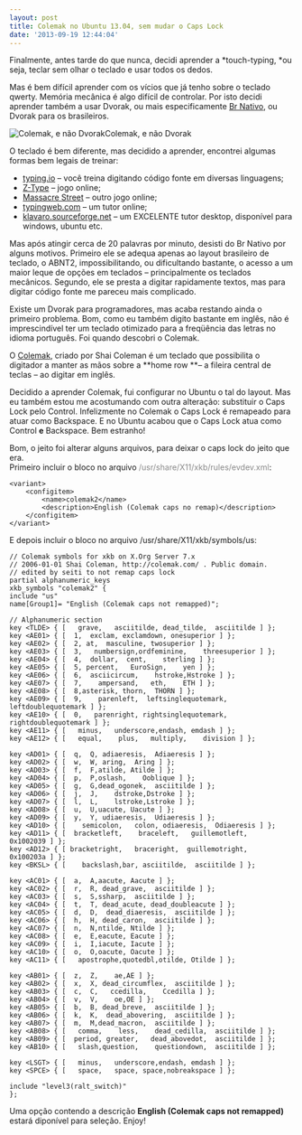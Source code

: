 ```yaml
---
layout: post
title: Colemak no Ubuntu 13.04, sem mudar o Caps Lock
date: '2013-09-19 12:44:04'
---
```



Finalmente, antes tarde do que nunca, decidi aprender a *touch-typing, *ou seja, teclar sem olhar o teclado e usar todos os dedos.

Mas é bem difícil aprender com os vícios que já tenho sobre o teclado qwerty. Memória mecânica é algo difícil de controlar. Por isto decidi aprender também a usar Dvorak, ou mais especificamente [Br Nativo](http://pt.wikipedia.org/wiki/BR-Nativo "br nativo"), ou Dvorak para os brasileiros.

![Colemak, e não Dvorak](http://upload.wikimedia.org/wikipedia/commons/thumb/f/f1/KB_US-Colemak_with_AltGr.svg/500px-KB_US-Colemak_with_AltGr.svg.png)Colemak, e não Dvorak

O teclado é bem diferente, mas decidido a aprender, encontrei algumas formas bem legais de treinar:

- [typing.io](http://typing.io "typing.io") – você treina digitando código fonte em diversas linguagens;
- [Z-Type](http://phoboslab.org/ztype/) – jogo online;
- [Massacre Street](http://www.playtowerdefensegames.com/games/1161/play.html) – outro jogo online;
- [typingweb.com](http://pt.typingweb.com/) – um tutor online;
- [klavaro.sourceforge.net](http://klavaro.sourceforge.net/pt/) – um EXCELENTE tutor desktop, disponível para windows, ubuntu etc.

Mas após atingir cerca de 20 palavras por minuto, desisti do Br Nativo por alguns motivos. Primeiro ele se adequa apenas ao layout brasileiro de teclado, o ABNT2, impossibilitando, ou dificultando bastante, o acesso a um maior leque de opções em teclados – principalmente os teclados mecânicos. Segundo, ele se presta a digitar rapidamente textos, mas para digitar código fonte me pareceu mais complicado.

Existe um Dvorak para programadores, mas acaba restando ainda o primeiro problema. Bom, como eu também digito bastante em inglês, não é imprescindível ter um teclado otimizado para a freqüência das letras no idioma português. Foi quando descobri o Colemak.

O [Colemak](http://wikipedia.org/wiki/Colemak "Colemak"), criado por Shai Coleman é um teclado que possibilita o digitador a manter as mãos sobre a **home row **– a fileira central de teclas – ao digitar em inglês.

Decidido a aprender Colemak, fui configurar no Ubuntu o tal do layout. Mas eu também estou me acostumando com outra alteração: substituir o Caps Lock pelo Control. Infelizmente no Colemak o Caps Lock é remapeado para atuar como Backspace. E no Ubuntu acabou que o Caps Lock atua como Control **e** Backspace. Bem estranho!

Bom, o jeito foi alterar alguns arquivos, para deixar o caps lock do jeito que era.  
 Primeiro incluir o bloco no arquivo <span style="color: #888888;">/usr/share/X11/xkb/rules/evdev.xml</span>:


    <variant>
        <configitem>
            <name>colemak2</name>    
            <description>English (Colemak caps no remap)</description>
        </configitem>
    </variant>

E depois incluir o bloco no arquivo /usr/share/X11/xkb/symbols/us:

    // Colemak symbols for xkb on X.Org Server 7.x
    // 2006-01-01 Shai Coleman, http://colemak.com/ . Public domain.
    // edited by seiti to not remap caps lock
    partial alphanumeric_keys
    xkb_symbols "colemak2" {
    include "us"
    name[Group1]= "English (Colemak caps not remapped)";

    // Alphanumeric section
    key <TLDE> { [   grave,   asciitilde, dead_tilde,  asciitilde ] };
    key <AE01> { [  1,  exclam, exclamdown, onesuperior ] };
    key <AE02> { [  2, at,  masculine, twosuperior ] };
    key <AE03> { [  3,   numbersign,ordfeminine,    threesuperior ] };
    key <AE04> { [  4,  dollar,  cent,    sterling ] };
    key <AE05> { [  5, percent,   EuroSign,    yen ] };
    key <AE06> { [  6,  asciicircum,    hstroke,Hstroke ] };
    key <AE07> { [  7,    ampersand,   eth,    ETH ] };
    key <AE08> { [  8,asterisk, thorn,  THORN ] };
    key <AE09> { [  9,    parenleft,  leftsinglequotemark,  leftdoublequotemark ] };
    key <AE10> { [  0,   parenright, rightsinglequotemark,  rightdoublequotemark ] };
    key <AE11> { [   minus,   underscore,endash, emdash ] };
    key <AE12> { [   equal,    plus,   multiply,    division ] };
    
    key <AD01> { [  q,  Q, adiaeresis,  Adiaeresis ] };
    key <AD02> { [  w,  W, aring,  Aring ] };
    key <AD03> { [  f,  F,atilde, Atilde ] };
    key <AD04> { [  p,  P,oslash,    Ooblique ] };
    key <AD05> { [  g,  G,dead_ogonek,  asciitilde ] };
    key <AD06> { [  j,  J,    dstroke,Dstroke ] };
    key <AD07> { [  l,  L,    lstroke,Lstroke ] };
    key <AD08> { [  u,  U,uacute, Uacute ] };
    key <AD09> { [  y,  Y, udiaeresis,  Udiaeresis ] };
    key <AD10> { [    semicolon,   colon, odiaeresis,  Odiaeresis ] };
    key <AD11> { [  bracketleft,    braceleft,   guillemotleft,   0x1002039 ] };
    key <AD12> { [ bracketright,   braceright,  guillemotright,   0x100203a ] };
    key <BKSL> { [    backslash,bar, asciitilde,  asciitilde ] };

    key <AC01> { [  a,  A,aacute, Aacute ] };
    key <AC02> { [  r,  R, dead_grave,  asciitilde ] };
    key <AC03> { [  s,  S,ssharp,  asciitilde ] };
    key <AC04> { [  t,  T, dead_acute, dead_doubleacute ] };
    key <AC05> { [  d,  D,  dead_diaeresis,  asciitilde ] };
    key <AC06> { [  h,  H, dead_caron,  asciitilde ] };
    key <AC07> { [  n,  N,ntilde, Ntilde ] };
    key <AC08> { [  e,  E,eacute, Eacute ] };
    key <AC09> { [  i,  I,iacute, Iacute ] };
    key <AC10> { [  o,  O,oacute, Oacute ] };
    key <AC11> { [   apostrophe,quotedbl,otilde, Otilde ] };
              
    key <AB01> { [  z,  Z,    ae,AE ] };
    key <AB02> { [  x,  X, dead_circumflex,  asciitilde ] };
    key <AB03> { [  c,  C,   ccedilla,    Ccedilla ] };
    key <AB04> { [  v,  V,    oe,OE ] };
    key <AB05> { [  b,  B, dead_breve,  asciitilde ] };
    key <AB06> { [  k,  K,  dead_abovering,  asciitilde ] };
    key <AB07> { [  m,  M,dead_macron,  asciitilde ] };
    key <AB08> { [   comma,    less,    dead_cedilla,  asciitilde ] };
    key <AB09> { [  period, greater,   dead_abovedot,  asciitilde ] };
    key <AB10> { [   slash,question,    questiondown,  asciitilde ] };
              
    key <LSGT> { [   minus,   underscore,endash, emdash ] };
    key <SPCE> { [   space,   space, space,nobreakspace ] };

    include "level3(ralt_switch)"
    };

Uma opção contendo a descrição **English (Colemak caps not remapped)** estará diponível para seleção. Enjoy!


